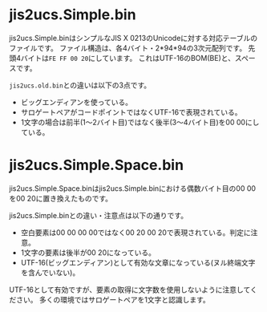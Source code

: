# jis2ucs.Simple.bin
jis2ucs.Simple.binはシンプルなJIS X 0213のUnicodeに対する対応テーブルのファイルです。
ファイル構造は、各4バイト・2\*94\*94の3次元配列です。
先頭4バイトは`FE FF 00 20`にしています。
これはUTF-16のBOM(BE)と、スペースです。

`jis2ucs.old.bin`との違いは以下の3点です。

* ビッグエンディアンを使っている。
* サロゲートペアがコードポイントではなくUTF-16で表現されている。
* 1文字の場合は前半(1～2バイト目)ではなく後半(3～4バイト目)を00 00にしている。

# jis2ucs.Simple.Space.bin
jis2ucs.Simple.Space.binはjis2ucs.Simple.binにおける偶数バイト目の00 00を00 20に置き換えたものです。

jis2ucs.Simple.binとの違い・注意点は以下の通りです。

* 空白要素は00 00 00 00ではなく00 20 00 20で表現されている。判定に注意。
* 1文字の要素は後半が00 20になっている。
* UTF-16(ビッグエンディアン)として有効な文章になっている(ヌル終端文字を含んでいない)。

UTF-16として有効ですが、要素の取得に文字数を使用しないように注意してください。
多くの環境ではサロゲートペアを1文字と認識します。
